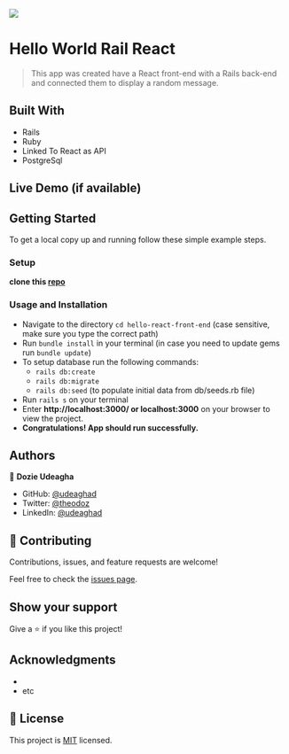 [![](https://img.shields.io/badge/Microverse-Dozie%20Udeagha-blueviolet)](https://github.com/udeaghad)

# Hello World Rail React

> This app was created have a React front-end with a Rails back-end and connected them to display a random message.

## Built With

- Rails
- Ruby
- Linked To React as API
- PostgreSql
## Live Demo (if available)

## Getting Started

To get a local copy up and running follow these simple example steps.
### Setup
 **clone this [repo](https://github.com/udeaghad/hello-react-back-end)**

### Usage and Installation
- Navigate to the directory `cd hello-react-front-end` (case sensitive, make sure you type the correct path)
- Run `bundle install` in your terminal (in case you need to update gems run `bundle update`)
- To setup database run the following commands:
  - `rails db:create`
  - `rails db:migrate`
  - `rails db:seed` (to populate initial data from db/seeds.rb file)  
- Run `rails s` on your terminal
- Enter **http://localhost:3000/ or localhost:3000** on your browser to view the project.
- **Congratulations! App should run successfully.**
## Authors

👤 **Dozie Udeagha**

- GitHub: [@udeaghad](https://github.com/udeaghad)
- Twitter: [@theodoz](https://twitter.com/theodoz)
- LinkedIn: [@udeaghad](https://www.linkedin.com/in/dozie-udeagha/)
## 🤝 Contributing

Contributions, issues, and feature requests are welcome!

Feel free to check the [issues page](https://github.com/udeaghad/hello-react-back-end/issues/).

## Show your support

Give a ⭐️ if you like this project!

## Acknowledgments
- 
- etc

## 📝 License

This project is [MIT](./LICENSE) licensed.